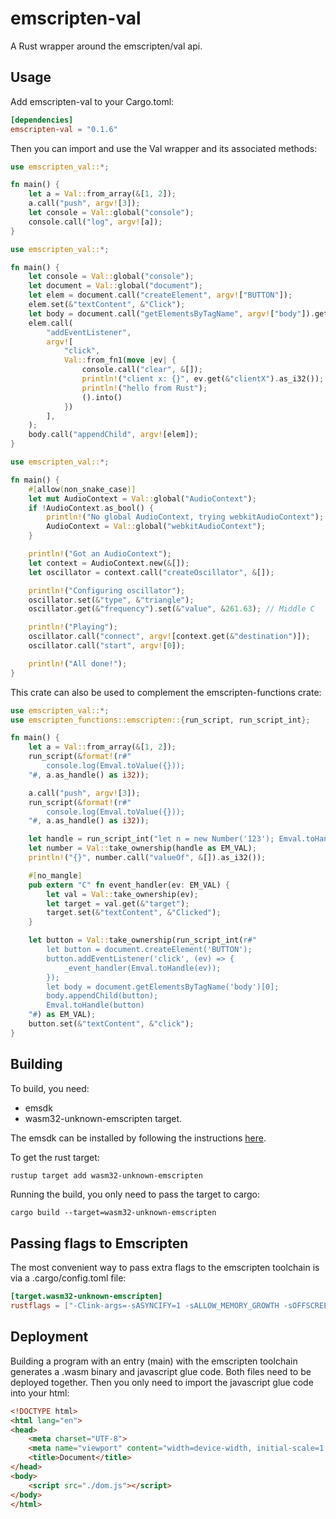 # emscripten-val

A Rust wrapper around the emscripten/val api.

## Usage
Add emscripten-val to your Cargo.toml:
```toml
[dependencies]
emscripten-val = "0.1.6"
```

Then you can import and use the Val wrapper and its associated methods:
```rust
use emscripten_val::*;

fn main() {
    let a = Val::from_array(&[1, 2]);
    a.call("push", argv![3]);
    let console = Val::global("console");
    console.call("log", argv![a]);
}
```

```rust
use emscripten_val::*;

fn main() {
    let console = Val::global("console");
    let document = Val::global("document");
    let elem = document.call("createElement", argv!["BUTTON"]);
    elem.set(&"textContent", &"Click");
    let body = document.call("getElementsByTagName", argv!["body"]).get(&0);
    elem.call(
        "addEventListener",
        argv![
            "click",
            Val::from_fn1(move |ev| {
                console.call("clear", &[]);
                println!("client x: {}", ev.get(&"clientX").as_i32());
                println!("hello from Rust");
                ().into()
            })
        ],
    );
    body.call("appendChild", argv![elem]);
}
```

```rust
use emscripten_val::*;

fn main() {
    #[allow(non_snake_case)]
    let mut AudioContext = Val::global("AudioContext");
    if !AudioContext.as_bool() {
        println!("No global AudioContext, trying webkitAudioContext");
        AudioContext = Val::global("webkitAudioContext");
    }

    println!("Got an AudioContext");
    let context = AudioContext.new(&[]);
    let oscillator = context.call("createOscillator", &[]);

    println!("Configuring oscillator");
    oscillator.set(&"type", &"triangle");
    oscillator.get(&"frequency").set(&"value", &261.63); // Middle C

    println!("Playing");
    oscillator.call("connect", argv![context.get(&"destination")]);
    oscillator.call("start", argv![0]);

    println!("All done!");
}
```

This crate can also be used to complement the emscripten-functions crate:
```rust
use emscripten_val::*;
use emscripten_functions::emscripten::{run_script, run_script_int};

fn main() {
    let a = Val::from_array(&[1, 2]);
    run_script(&format!(r#"
        console.log(Emval.toValue({}));
    "#, a.as_handle() as i32));

    a.call("push", argv![3]);
    run_script(&format!(r#"
        console.log(Emval.toValue({}));
    "#, a.as_handle() as i32));

    let handle = run_script_int("let n = new Number('123'); Emval.toHandle(n)");
    let number = Val::take_ownership(handle as EM_VAL);
    println!("{}", number.call("valueOf", &[]).as_i32());

    #[no_mangle]
    pub extern "C" fn event_handler(ev: EM_VAL) {
        let val = Val::take_ownership(ev);
        let target = val.get(&"target");
        target.set(&"textContent", &"Clicked");
    }

    let button = Val::take_ownership(run_script_int(r#"
        let button = document.createElement('BUTTON');
        button.addEventListener('click', (ev) => {
            _event_handler(Emval.toHandle(ev));
        });
        let body = document.getElementsByTagName('body')[0];
        body.appendChild(button);
        Emval.toHandle(button) 
    "#) as EM_VAL);
    button.set(&"textContent", &"click");
}
```

## Building
To build, you need:
- emsdk
- wasm32-unknown-emscripten target.

The emsdk can be installed by following the instructions [here](https://emscripten.org/docs/getting_started/downloads.html).

To get the rust target:
```bash
rustup target add wasm32-unknown-emscripten
```

Running the build, you only need to pass the target to cargo:
```
cargo build --target=wasm32-unknown-emscripten
```

## Passing flags to Emscripten
The most convenient way to pass extra flags to the emscripten toolchain is via a .cargo/config.toml file:
```toml
[target.wasm32-unknown-emscripten]
rustflags = ["-Clink-args=-sASYNCIFY=1 -sALLOW_MEMORY_GROWTH -sOFFSCREENCANVAS_SUPPORT=1"]
```

## Deployment
Building a program with an entry (main) with the emscripten toolchain generates a .wasm binary and javascript glue code. Both files need to be deployed together. Then you only need to import the javascript glue code into your html:
```html
<!DOCTYPE html>
<html lang="en">
<head>
    <meta charset="UTF-8">
    <meta name="viewport" content="width=device-width, initial-scale=1.0">
    <title>Document</title>
</head>
<body>
    <script src="./dom.js"></script>
</body>
</html>
```
